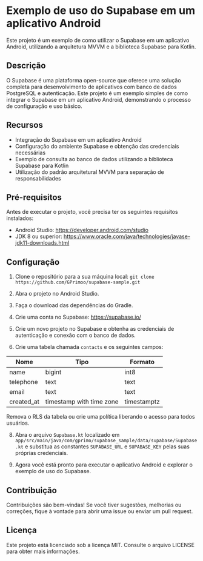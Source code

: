 # Exemplo de uso do Supabase em um aplicativo Android

Este projeto é um exemplo de como utilizar o Supabase em um aplicativo Android, utilizando a arquitetura MVVM e a biblioteca Supabase para Kotlin.

## Descrição

O Supabase é uma plataforma open-source que oferece uma solução completa para desenvolvimento de aplicativos com banco de dados PostgreSQL e autenticação. Este projeto é um exemplo simples de como integrar o Supabase em um aplicativo Android, demonstrando o processo de configuração e uso básico.

## Recursos

- Integração do Supabase em um aplicativo Android
- Configuração do ambiente Supabase e obtenção das credenciais necessárias
- Exemplo de consulta ao banco de dados utilizando a biblioteca Supabase para Kotlin
- Utilização do padrão arquitetural MVVM para separação de responsabilidades

## Pré-requisitos

Antes de executar o projeto, você precisa ter os seguintes requisitos instalados:

- Android Studio: https://developer.android.com/studio
- JDK 8 ou superior: https://www.oracle.com/java/technologies/javase-jdk11-downloads.html

## Configuração

1. Clone o repositório para a sua máquina local:
`git clone https://github.com/GPrimoo/supabase-sample.git`

2. Abra o projeto no Android Studio.

3. Faça o download das dependências do Gradle.

4. Crie uma conta no Supabase: https://supabase.io/

5. Crie um novo projeto no Supabase e obtenha as credenciais de autenticação e conexão com o banco de dados.

6. Crie uma tabela chamada `contacts` e os seguintes campos:
   
|    Nome    |           Tipo           |   Formato   | 
| ---------- | ------------------------ | ----------- |
|    name    |          bigint          |     int8    |
|  telephone |           text           |     text    |
|    email   |           text           |     text    |
| created_at | timestamp with time zone | timestamptz |

Remova o RLS da tabela ou crie uma política liberando o acesso para todos usuários.

8. Abra o arquivo `Supabase.kt` localizado em `app/src/main/java/com/gprimo/supabase_sample/data/supabase/Supabase.kt` e substitua as constantes `SUPABASE_URL` e `SUPABASE_KEY` pelas suas próprias credenciais.

9. Agora você está pronto para executar o aplicativo Android e explorar o exemplo de uso do Supabase.

## Contribuição

Contribuições são bem-vindas! Se você tiver sugestões, melhorias ou correções, fique à vontade para abrir uma issue ou enviar um pull request.

## Licença

Este projeto está licenciado sob a licença MIT. Consulte o arquivo LICENSE para obter mais informações.
